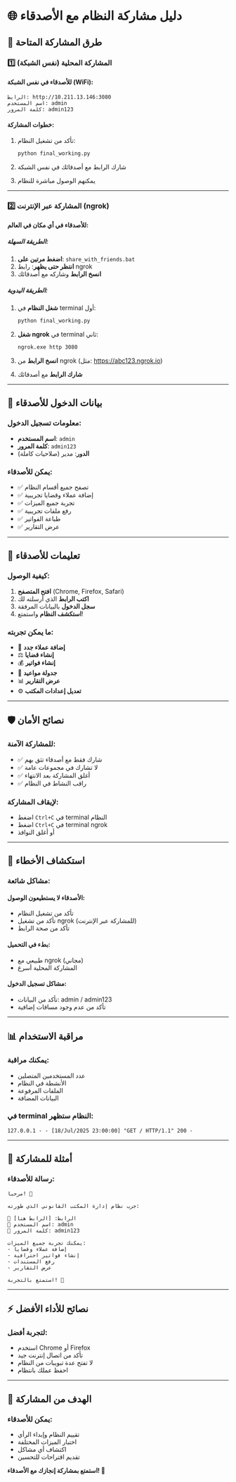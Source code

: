 # 🌐 دليل مشاركة النظام مع الأصدقاء

## 🎯 طرق المشاركة المتاحة

### 1️⃣ **المشاركة المحلية** (نفس الشبكة)

#### للأصدقاء في نفس الشبكة (WiFi):
```
الرابط: http://10.211.13.146:3080
اسم المستخدم: admin
كلمة المرور: admin123
```

#### خطوات المشاركة:
1. تأكد من تشغيل النظام:
   ```bash
   python final_working.py
   ```

2. شارك الرابط مع أصدقائك في نفس الشبكة

3. يمكنهم الوصول مباشرة للنظام

---

### 2️⃣ **المشاركة عبر الإنترنت** (ngrok)

#### للأصدقاء في أي مكان في العالم:

##### الطريقة السهلة:
1. **اضغط مرتين على**: `share_with_friends.bat`
2. **انتظر حتى يظهر**: رابط ngrok
3. **انسخ الرابط** وشاركه مع أصدقائك

##### الطريقة اليدوية:
1. **شغل النظام** في terminal أول:
   ```bash
   python final_working.py
   ```

2. **شغل ngrok** في terminal ثاني:
   ```bash
   ngrok.exe http 3080
   ```

3. **انسخ الرابط** من ngrok (مثل: https://abc123.ngrok.io)

4. **شارك الرابط** مع أصدقائك

---

## 🔐 بيانات الدخول للأصدقاء

### معلومات تسجيل الدخول:
- **اسم المستخدم**: `admin`
- **كلمة المرور**: `admin123`
- **الدور**: مدير (صلاحيات كاملة)

### يمكن للأصدقاء:
- ✅ تصفح جميع أقسام النظام
- ✅ إضافة عملاء وقضايا تجريبية
- ✅ تجربة جميع الميزات
- ✅ رفع ملفات تجريبية
- ✅ طباعة الفواتير
- ✅ عرض التقارير

---

## 📱 تعليمات للأصدقاء

### كيفية الوصول:
1. **افتح المتصفح** (Chrome, Firefox, Safari)
2. **اكتب الرابط** الذي أرسلته لك
3. **سجل الدخول** بالبيانات المرفقة
4. **استكشف النظام** واستمتع!

### ما يمكن تجربته:
- 👥 **إضافة عملاء جدد**
- ⚖️ **إنشاء قضايا**
- 💰 **إنشاء فواتير**
- 📅 **جدولة مواعيد**
- 📊 **عرض التقارير**
- ⚙️ **تعديل إعدادات المكتب**

---

## 🛡️ نصائح الأمان

### للمشاركة الآمنة:
- ✅ شارك فقط مع أصدقاء تثق بهم
- ✅ لا تشارك في مجموعات عامة
- ✅ أغلق المشاركة بعد الانتهاء
- ✅ راقب النشاط في النظام

### لإيقاف المشاركة:
- اضغط `Ctrl+C` في terminal النظام
- اضغط `Ctrl+C` في terminal ngrok
- أو أغلق النوافذ

---

## 🔧 استكشاف الأخطاء

### مشاكل شائعة:

#### الأصدقاء لا يستطيعون الوصول:
- تأكد من تشغيل النظام
- تأكد من تشغيل ngrok (للمشاركة عبر الإنترنت)
- تأكد من صحة الرابط

#### بطء في التحميل:
- طبيعي مع ngrok (مجاني)
- المشاركة المحلية أسرع

#### مشاكل تسجيل الدخول:
- تأكد من البيانات: admin / admin123
- تأكد من عدم وجود مسافات إضافية

---

## 📊 مراقبة الاستخدام

### يمكنك مراقبة:
- عدد المستخدمين المتصلين
- الأنشطة في النظام
- الملفات المرفوعة
- البيانات المضافة

### في terminal النظام ستظهر:
```
127.0.0.1 - - [18/Jul/2025 23:00:00] "GET / HTTP/1.1" 200 -
```

---

## 🎉 أمثلة للمشاركة

### رسالة للأصدقاء:
```
مرحباً! 👋

جرب نظام إدارة المكتب القانوني الذي طورته:

🔗 الرابط: [الرابط هنا]
👤 اسم المستخدم: admin
🔑 كلمة المرور: admin123

يمكنك تجربة جميع الميزات:
- إضافة عملاء وقضايا
- إنشاء فواتير احترافية
- رفع المستندات
- عرض التقارير

استمتع بالتجربة! 🎉
```

---

## ⚡ نصائح للأداء الأفضل

### لتجربة أفضل:
- استخدم Chrome أو Firefox
- تأكد من اتصال إنترنت جيد
- لا تفتح عدة تبويبات من النظام
- احفظ عملك بانتظام

---

## 🎯 الهدف من المشاركة

### يمكن للأصدقاء:
- تقييم النظام وإبداء الرأي
- اختبار الميزات المختلفة
- اكتشاف أي مشاكل
- تقديم اقتراحات للتحسين

**استمتع بمشاركة إنجازك مع الأصدقاء! 🎉**
